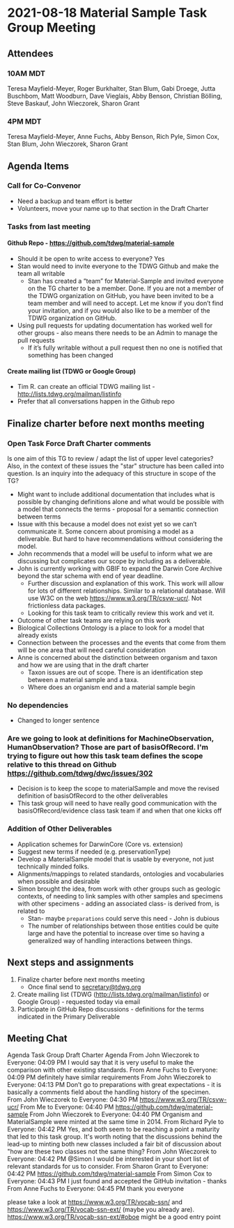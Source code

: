 # 2021-08-18 Material Sample Task Group Meeting
## Attendees
### 10AM MDT
Teresa Mayfield-Meyer, Roger Burkhalter, Stan Blum, Gabi Droege, Jutta Buschbom, Matt Woodburn, Dave Vieglais, Abby Benson, Christian Bölling, Steve Baskauf, John Wieczorek, Sharon Grant 
### 4PM MDT
Teresa Mayfield-Meyer, Anne Fuchs, Abby Benson, Rich Pyle, Simon Cox, Stan Blum, John Wieczorek, Sharon Grant
## Agenda Items
### Call for Co-Convenor
* Need a backup and team effort is better
* Volunteers, move your name up to that section in the Draft Charter
### Tasks from last meeting
#### Github Repo - https://github.com/tdwg/material-sample
* Should it be open to write access to everyone? Yes
* Stan would need to invite everyone to the TDWG Github and make the team all writable
    * Stan has created a “team” for Material-Sample and invited everyone on the TG charter to be a member. Done.  If you are not a member of the TDWG organization on GitHub, you have been invited to be a team member and will need to accept.  Let me know if you don’t find your invitation, and if you would also like to be a member of the TDWG organization on GitHub. 
* Using pull requests for updating documentation has worked well for other groups - also means there needs to be an Admin to manage the pull requests
    * If it’s fully writable without a pull request then no one is notified that something has been changed
#### Create mailing list (TDWG or Google Group)
* Tim R. can create an official TDWG mailing list - http://lists.tdwg.org/mailman/listinfo
* Prefer that all conversations happen in the Github repo
## Finalize charter before next months meeting
### Open Task Force Draft Charter comments
Is one aim of this TG to review / adapt the list of upper level categories? Also, in the context of these issues the "star" structure has been called into question. Is an inquiry into the adequacy of this structure in scope of the TG?
* Might want to include additional documentation that includes what is possible by changing definitions alone and what would be possible with a model that connects the terms - proposal for a semantic connection between terms
* Issue with this because a model does not exist yet so we can’t communicate it. Some concern about promising a model as a deliverable. But hard to have recommendations without considering the model.
* John recommends that a model will be useful to inform what we are discussing but complicates our scope by including as a deliverable.
* John is currently working with GBIF to expand the Darwin Core Archive beyond the star schema with end of year deadline.
    * Further discussion and explanation of this work. This work will allow for lots of different relationships. Similar to a relational database. Will use W3C on the web https://www.w3.org/TR/csvw-ucr/. Not frictionless data packages.
    *  Looking for this task team to critically review this work and vet it.
* Outcome of other task teams are relying on this work
* Biological Collections Ontology is a place to look for a model that already exists
* Connection between the processes and the events that come from them will be one area that will need careful consideration
* Anne is concerned about the distinction between organism and taxon and how we are using that in the draft charter
    * Taxon issues are out of scope. There is an identification step between a material sample and a taxa.
    * Where does an organism end and a material sample begin
### No dependencies
* Changed to longer sentence
### Are we going to look at definitions for MachineObservation, HumanObservation? Those are part of basisOfRecord. I'm trying to figure out how this task team defines the scope relative to this thread on Github https://github.com/tdwg/dwc/issues/302
* Decision is to keep the scope to materialSample and move the revised definition of basisOfRecord to the other deliverables
* This task group will need to have really good communication with the basisOfRecord/evidence class task team if and when that one kicks off
### Addition of Other Deliverables
* Application schemes for DarwinCore (Core vs. extension)
* Suggest new terms if needed (e.g. preservationType)
* Develop a MaterialSample model that is usable by everyone, not just technically minded folks.
* Alignments/mappings to related standards, ontologies and vocabularies when possible and desirable
* Simon brought the idea, from work with other groups such as geologic contexts, of needing to link samples with other samples and specimens with other specimens - adding an associated class- is derived from, is related to
    * Stan- maybe `preparations` could serve this need - John is dubious
    * The number of relationships between those entities could be quite large and have the potential to increase over time so having a generalized way of handling interactions between things.
## Next steps and assignments
1. Finalize charter before next months meeting
    * Once final send to secretary@tdwg.org
2. Create mailing list (TDWG (http://lists.tdwg.org/mailman/listinfo)  or Google Group) - requested today via email
3. Participate in GitHub Repo discussions - definitions for the terms indicated in the Primary Deliverable
## Meeting Chat
Agenda 
Task Group Draft Charter 
Agenda 
From John Wieczorek to Everyone:  04:09 PM
I would say that it is very useful to make the comparison with other existing standards.
From Anne Fuchs to Everyone:  04:09 PM
definitely have similar requirements
From John Wieczorek to Everyone:  04:13 PM
Don’t go to preparations with great expectations - it is basically a comments field about the handling history of the specimen.
From John Wieczorek to Everyone:  04:30 PM
https://www.w3.org/TR/csvw-ucr/
From Me to Everyone:  04:40 PM
https://github.com/tdwg/material-sample
From John Wieczorek to Everyone:  04:40 PM
Organism and MaterialSample were minted at the same time in 2014.
From Richard Pyle to Everyone:  04:42 PM
Yes, and both seem to be reaching a point a maturity that led to this task group.  It's worth noting that the discussions behind the lead-up to minting both new classes included a fair bit of discussion about "how are these two classes not the same thing?
From John Wieczorek to Everyone:  04:42 PM
@Simon I would be interested in your short list of relevant standards for us to consider.
From Sharon Grant to Everyone:  04:42 PM
https://github.com/tdwg/material-sample
From Simon Cox to Everyone:  04:43 PM
I just found and accepted the GitHub invitation - thanks
From Anne Fuchs to Everyone:  04:45 PM
thank you everyone

please take a look at https://www.w3.org/TR/vocab-ssn/ and https://www.w3.org/TR/vocab-ssn-ext/ (maybe you already are). https://www.w3.org/TR/vocab-ssn-ext/#oboe might be a good entry point
